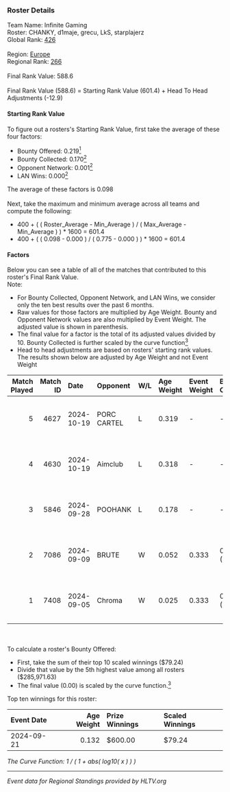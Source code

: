 ### Roster Details<br />
Team Name: Infinite Gaming<br />
Roster: CHANKY, d1maje, grecu, LkS, starplajerz<br />
Global Rank: [426](../../standings_global_2025_02_28.md)<br />
<br />
Region: [Europe]( ../../standings_europe_2025_02_28.md)<br />
Regional Rank: [266]( ../../standings_europe_2025_02_28.md)<br />
<br />
Final Rank Value:  588.6<br />
<br />
Final Rank Value (588.6) = Starting Rank Value (601.4) + Head To Head Adjustments (-12.9)<br />

#### Starting Rank Value<br />
To figure out a rosters's Starting Rank Value, first take the average of these four factors:<br />
- Bounty Offered: 0.219[<sup>1</sup>](#table2)
- Bounty Collected: 0.170[<sup>2</sup>](#table1)
- Opponent Network: 0.001[<sup>2</sup>](#table1)
- LAN Wins: 0.000[<sup>2</sup>](#table1)

The average of these factors is 0.098<br />
<br />
Next, take the maximum and minimum average across all teams and compute the following:<br />
- 400 + ( ( Roster_Average - Min_Average ) / ( Max_Average - Min_Average ) ) * 1600 = 601.4
- 400 + ( ( 0.098 - 0.000 ) / ( 0.775 - 0.000 ) ) * 1600 = 601.4


#### Factors<br />
Below you can see a table of all of the matches that contributed to this roster's Final Rank Value.<br />
Note:<br />

- For Bounty Collected, Opponent Network, and LAN Wins, we consider only the ten best results over the past 6 months.
- Raw values for those factors are multiplied by Age Weight. Bounty and Opponent Network values are also multiplied by Event Weight. The adjusted value is shown in parenthesis.
- The final value for a factor is the total of its adjusted values divided by 10. Bounty Collected is further scaled by the curve function[<sup>3</sup>](#curveFunction)
- Head to head adjustments are based on rosters' starting rank values. The results shown below are adjusted by Age Weight and not Event Weight
<span id="table1"></span><br />


| Match Played | Match ID | Date       | Opponent    | W/L | Age Weight | Event Weight | Bounty Collected | Opponent Network | LAN Wins  | H2H Adj. | Roster                                   |
| -: | -: | :- | :- | :- | :- | :- | :- | :- | :- | -: | :- |
|            5 |     4627 | 2024-10-19 | PORC CARTEL | L   | 0.319      | -            | -                | -                | -         |    -4.85 | CHANKY, d1maje, grecu, LkS, starplajerz  |
|            4 |     4630 | 2024-10-19 | Aimclub     | L   | 0.318      | -            | -                | -                | -         |    -6.68 | CHANKY, d1maje, grecu, LkS, starplajerz  |
|            3 |     5846 | 2024-09-28 | POOHANK     | L   | 0.178      | -            | -                | -                | -         |    -2.96 | CHANKY, d1maje, grecu, LkS, starplajerz  |
|            2 |     7086 | 2024-09-09 | BRUTE       | W   | 0.052      | 0.333        | 0.005 (0.000)    | 0.371 (0.006)    | 0 (0.000) |     1.13 | CHANKY, d1maje, mhN1, starplajerz, zewts |
|            1 |     7408 | 2024-09-05 | Chroma      | W   | 0.025      | 0.333        | 0.006 (0.000)    | 0.102 (0.001)    | 0 (0.000) |     0.49 | CHANKY, d1maje, mhN1, starplajerz, zewts |

<br />
<span id="table2"></span><br />
To calculate a roster's Bounty Offered:<br />

- First, take the sum of their top 10 scaled winnings ($79.24)
- Divide that value by the 5th highest value among all rosters ($285,971.63)
- The final value (0.00) is scaled by the curve function.[<sup>3</sup>](#curveFunction)

Top ten winnings for this roster:<br />

| Event Date | Age Weight | Prize Winnings | Scaled Winnings |
| :- | -: | :- | :- |
| 2024-09-21 |      0.132 | $600.00        | $79.24          |


<span id="curveFunction"></span>_The Curve Function: 1 / ( 1 + abs( log10( x ) ) )_<br />

---
_Event data for Regional Standings provided by HLTV.org_<br />
